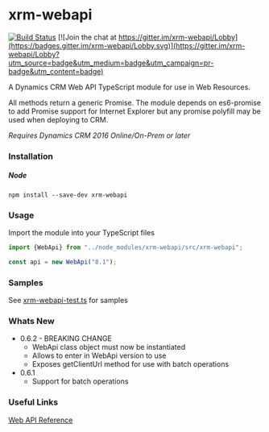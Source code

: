 ﻿# xrm-webapi
[![Build Status](https://travis-ci.org/derekfinlinson/xrm-webapi.png?branch=master)](https://travis-ci.org/derekfinlinson/xrm-webapi)
[![Join the chat at https://gitter.im/xrm-webapi/Lobby](https://badges.gitter.im/xrm-webapi/Lobby.svg)](https://gitter.im/xrm-webapi/Lobby?utm_source=badge&utm_medium=badge&utm_campaign=pr-badge&utm_content=badge)

A Dynamics CRM Web API TypeScript module for use in Web Resources.

All methods return a generic Promise. The module depends on es6-promise to add Promise support for Internet Explorer but any promise polyfill may be used when deploying to CRM.

*Requires Dynamics CRM 2016 Online/On-Prem or later*

### Installation

##### Node

```
npm install --save-dev xrm-webapi
```
### Usage

Import the module into your TypeScript files

```typescript
import {WebApi} from "../node_modules/xrm-webapi/src/xrm-webapi";

const api = new WebApi("8.1");
```

### Samples
See [xrm-webapi-test.ts](test/xrm-webapi-test.ts) for samples

### Whats New
* 0.6.2 - BREAKING CHANGE
    * WebApi class object must now be instantiated
    * Allows to enter in WebApi version to use
    * Exposes getClientUrl method for use with batch operations
* 0.6.1
    * Support for batch operations

### Useful Links

[Web API Reference](https://msdn.microsoft.com/en-us/library/mt593051.aspx)

